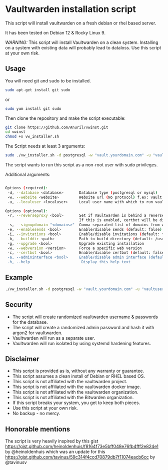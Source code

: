 # Vaultwarden installation script

This script will install vaultwarden on a fresh debian or rhel based server.

It has been tested on Debian 12 & Rocky Linux 9.

*WARNING:* This script will install Vaultwarden on a clean system.
Installing on a system with existing data will probably lead to dataloss.
Use this script at your own risk.

## Usage

You will need git and sudo to be installed.

```bash
sudo apt-get install git sudo
```

or 

```bash
sudo yum install git sudo
```

Then clone the repository and make the script executable:

```bash
git clone https://github.com/Anuril/vwinst.git
cd vwinst
chmod +x vw_installer.sh
```

The Script needs at least 3 arguments:

```bash
sudo ./vw_installer.sh -d postgresql -w "vault.yourdomain.com" -u "vaultuser"
```

The script wants to run this script as a non-root user with sudo privileges.

Additional arguments:

```bash

Options (required):
 -d, --database <database>       Database type (postgresql or mysql)
 -w, --website <website>         Website url (No protocol) f.ex: vault.mydomain.com
 -u, --localuser <localuser>     Local user name with which to run vaultwarden

Options (optional):
 -r, --reverseproxy <bool>       Set if Vaultwarden is behind a reverse proxy (default: false)
                                 If this is enabled, certbot will be disabled as it is assumed that the reverse proxy takes care of SSL.
 -s, --signupdomain "<domains>"  Comma separated list of domains from which users can sign up
 -e, --enablesends <bool>        Enable/disable sends (default: false)
 -i, --invitations <bool>        Enable/disable invitations (default: false)
 -b, --builddir <path>           Path to build directory (default: /usr/local/src)
 -g, --upgrade <bool>            Upgrade existing installation
 -w, --webversion <version>      Force a specific web version
 -c, --certbot <bool>            Enable/disable certbot (default: false) - not recommended if DNS records don't yet point to this host)
 -a, --admininterface <bool>     Enable/disable admin interface (default: true)
 -h, --help                       Display this help text
```

## Example

```bash
./vw_installer.sh -d postgresql -w "vault.yourdomain.com" -u "vaultuser" -c "false" -r "true" -a "true" -e "true" -i "false" -s "yourdomain.com" -f "v2023.5.0"
```

## Security

- The script will create randomized vaultwarden username & passwords for the database.
- The script will create a randomized admin password and hash it with argon2 for vaultwarden.
- Vaultwarden will run as a separate user.
- Vaultwarden will run isolated by using systemd hardening features.

## Disclaimer

- This script is provided as is, without any warranty or guarantee.
- This script assumes a clean install of Debian or RHEL based OS.
- This script is not affiliated with the vaultwarden project.
- This script is not affiliated with the vaultwarden docker image.
- This script is not affiliated with the vaultwarden organization.
- This script is not affiliated with the Bitwarden organization.
- If this script breaks your system, you get to keep both pieces.
- Use this script at your own risk.
- No backup - no mercy.


## Honorable mentions

The script is very heavily inspired by this gist https://gist.github.com/heinoldenhuis/f8164f73e5bff048e76fb4fff2e824e1 by @heinoldenhuis 
which was an update for this https://gist.github.com/tavinus/59c314f4ccd70879db7f11074eacb6cc by @tavinusv 
